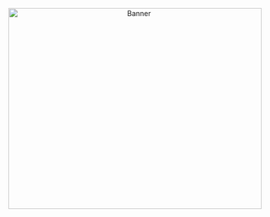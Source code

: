 <!-- Background Banner Image -->
<p align="center">
  <img src="https://blenderartists.org/uploads/default/original/4X/7/4/a/74a66e075a8459367d6d24b0ba3218841a30a788.jpeg" alt="Banner" width="100%" style="max-height:400px; object-fit:cover;">
</p>
